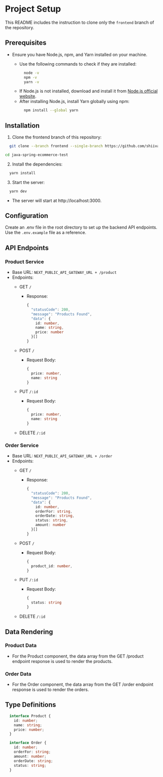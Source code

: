 # Project Setup

This README includes the instruction to clone only the `frontend` branch of the repository.

## Prerequisites
- Ensure you have Node.js, npm, and Yarn installed on your machine.

  - Use the following commands to check if they are installed:
    ```bash
      node -v
      npm -v
      yarn -v
    ```
  - If Node.js is not installed, download and install it from [Node.js official website](https://nodejs.org/en).
  - After installing Node.js, install Yarn globally using npm:
    ```bash
      npm install --global yarn
    ```

## Installation

1. Clone the frontend branch of this repository:
  ```bash
    git clone --branch frontend --single-branch https://github.com/shiivamtaneja/java-spring-ecommerce-test.git

cd java-spring-ecommerce-test
  ```
2. Install the dependencies:
  ```bash
    yarn install
  ```
3. Start the server:
  ```bash
    yarn dev
  ```
  - The server will start at http://localhost:3000.

## Configuration

Create an .env file in the root directory to set up the backend API endpoints. Use the `.env.example` file as a reference.

## API Endpoints

### Product Service
  - Base URL: `NEXT_PUBLIC_API_GATEWAY_URL + /product`
  - Endpoints:
    - GET `/`
      - Response: 
        ```ts
        {
          "statusCode": 200,
          "message": "Products Found",
          "data": {
            id: number,
            name: string,
            price: number
          }[]
        }
        ```

    - POST `/`
      - Request Body: 
        ```ts
        {
          price: number,
          name: string
        }
        ```

    - PUT `/:id`
      - Request Body: 
        ```ts
        {
          price: number,
          name: string
        }
        ```

    - DELETE `/:id`

### Order Service
  - Base URL: `NEXT_PUBLIC_API_GATEWAY_URL + /order`
  - Endpoints:
    - GET `/`
      - Response: 
        ```ts
        {
          "statusCode": 200,
          "message": "Products Found",
          "data": {
            id: number,
            orderFor: string,
            orderDate: string,
            status: string,
            amount: number
          }[]
        }
        ```

    - POST `/`
      - Request Body: 
        ```ts
        {
          product_id: number,
        }
        ```

    - PUT `/:id`
      - Request Body: 
        ```ts
        {
          status: string
        }
        ```

    - DELETE `/:id`

## Data Rendering

### Product Data
- For the Product component, the data array from the GET /product endpoint response is used to render the products.

### Order Data
- For the Order component, the data array from the GET /order endpoint response is used to render the orders.

## Type Definitions

```ts
  interface Product {
    id: number;
    name: string;
    price: number;
  }

  interface Order {
    id: number;
    orderFor: string;
    amount: number;
    orderDate: string;
    status: string;
  }
```